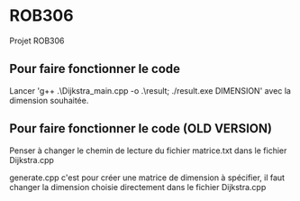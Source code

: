 # ROB306
Projet ROB306



## Pour faire fonctionner le code ##
Lancer 'g++ .\Dijkstra_main.cpp -o .\result; ./result.exe DIMENSION' avec la dimension souhaitée.

## Pour faire fonctionner le code (OLD VERSION) ##
Penser à changer le chemin de lecture du fichier matrice.txt dans le fichier Dijkstra.cpp

generate.cpp c'est pour créer une matrice de dimension à spécifier, il faut changer la dimension choisie directement dans le fichier Dijkstra.cpp
